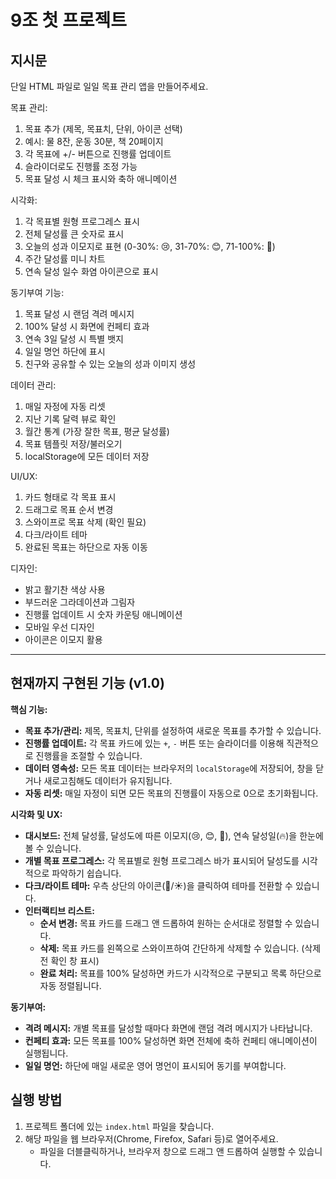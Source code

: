 # 9조 첫 프로젝트

## 지시문

단일 HTML 파일로 일일 목표 관리 앱을 만들어주세요.

목표 관리:
1. 목표 추가 (제목, 목표치, 단위, 아이콘 선택)
2. 예시: 물 8잔, 운동 30분, 책 20페이지
3. 각 목표에 +/- 버튼으로 진행률 업데이트
4. 슬라이더로도 진행률 조정 가능
5. 목표 달성 시 체크 표시와 축하 애니메이션

시각화:
1. 각 목표별 원형 프로그레스 표시
2. 전체 달성률 큰 숫자로 표시
3. 오늘의 성과 이모지로 표현 (0-30%: 😢, 31-70%: 😊, 71-100%: 🎉)
4. 주간 달성률 미니 차트
5. 연속 달성 일수 화염 아이콘으로 표시

동기부여 기능:
1. 목표 달성 시 랜덤 격려 메시지
2. 100% 달성 시 화면에 컨페티 효과
3. 연속 3일 달성 시 특별 뱃지
4. 일일 명언 하단에 표시
5. 친구와 공유할 수 있는 오늘의 성과 이미지 생성

데이터 관리:
1. 매일 자정에 자동 리셋
2. 지난 기록 달력 뷰로 확인
3. 월간 통계 (가장 잘한 목표, 평균 달성률)
4. 목표 템플릿 저장/불러오기
5. localStorage에 모든 데이터 저장

UI/UX:
1. 카드 형태로 각 목표 표시
2. 드래그로 목표 순서 변경
3. 스와이프로 목표 삭제 (확인 필요)
4. 다크/라이트 테마
5. 완료된 목표는 하단으로 자동 이동

디자인:
- 밝고 활기찬 색상 사용
- 부드러운 그라데이션과 그림자
- 진행률 업데이트 시 숫자 카운팅 애니메이션
- 모바일 우선 디자인
- 아이콘은 이모지 활용

---

## 현재까지 구현된 기능 (v1.0)

**핵심 기능:**
- **목표 추가/관리:** 제목, 목표치, 단위를 설정하여 새로운 목표를 추가할 수 있습니다.
- **진행률 업데이트:** 각 목표 카드에 있는 `+`, `-` 버튼 또는 슬라이더를 이용해 직관적으로 진행률을 조절할 수 있습니다.
- **데이터 영속성:** 모든 목표 데이터는 브라우저의 `localStorage`에 저장되어, 창을 닫거나 새로고침해도 데이터가 유지됩니다.
- **자동 리셋:** 매일 자정이 되면 모든 목표의 진행률이 자동으로 0으로 초기화됩니다.

**시각화 및 UX:**
- **대시보드:** 전체 달성률, 달성도에 따른 이모지(😢, 😊, 🎉), 연속 달성일(🔥)을 한눈에 볼 수 있습니다.
- **개별 목표 프로그레스:** 각 목표별로 원형 프로그레스 바가 표시되어 달성도를 시각적으로 파악하기 쉽습니다.
- **다크/라이트 테마:** 우측 상단의 아이콘(🌙/☀️)을 클릭하여 테마를 전환할 수 있습니다.
- **인터랙티브 리스트:**
    - **순서 변경:** 목표 카드를 드래그 앤 드롭하여 원하는 순서대로 정렬할 수 있습니다.
    - **삭제:** 목표 카드를 왼쪽으로 스와이프하여 간단하게 삭제할 수 있습니다. (삭제 전 확인 창 표시)
    - **완료 처리:** 목표를 100% 달성하면 카드가 시각적으로 구분되고 목록 하단으로 자동 정렬됩니다.

**동기부여:**
- **격려 메시지:** 개별 목표를 달성할 때마다 화면에 랜덤 격려 메시지가 나타납니다.
- **컨페티 효과:** 모든 목표를 100% 달성하면 화면 전체에 축하 컨페티 애니메이션이 실행됩니다.
- **일일 명언:** 하단에 매일 새로운 영어 명언이 표시되어 동기를 부여합니다.

## 실행 방법

1.  프로젝트 폴더에 있는 `index.html` 파일을 찾습니다.
2.  해당 파일을 웹 브라우저(Chrome, Firefox, Safari 등)로 열어주세요.
    - 파일을 더블클릭하거나, 브라우저 창으로 드래그 앤 드롭하여 실행할 수 있습니다.

